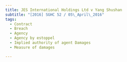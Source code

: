 ```yaml
---
title: JES International Holdings Ltd v Yang Shushan 
subtitle: "[2016] SGHC 52 / 05\_April\_2016"
tags:
  - Contract
  - Breach
  - Agency
  - Agency by estoppel
  - Implied authority of agent Damages
  - Measure of damages

---
```


